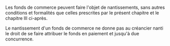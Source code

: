 Les fonds de commerce peuvent faire l'objet de nantissements, sans autres conditions et formalités que celles prescrites par le présent chapitre et le chapitre III ci-après.

Le nantissement d'un fonds de commerce ne donne pas au créancier nanti le droit de se faire attribuer le fonds en paiement et jusqu'à due concurrence.
